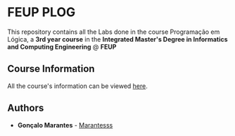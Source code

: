 # FEUP PLOG

This repository contains all the Labs done in the course Programação em Lógica, a **3rd year course** in the **Integrated Master's Degree in Informatics and Computing Engineering** @ **FEUP**

## Course Information

All the course's information can be viewed [here](https://sigarra.up.pt/feup/pt/ucurr_geral.ficha_uc_view?pv_ocorrencia_id=436444).


## Authors

* **Gonçalo Marantes** - [Marantesss](https://github.com/Marantesss)
